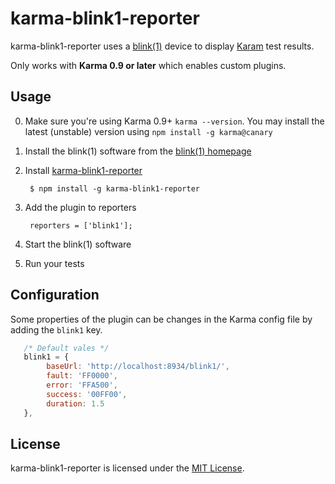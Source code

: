 # karma-blink1-reporter

karma-blink1-reporter uses a [blink(1)][1] device to display [Karam][0] test results.

Only works with **Karma 0.9 or later** which enables custom plugins.

## Usage

0. Make sure you're using Karma 0.9+ `karma --version`. You may install the latest (unstable) version using `npm install -g karma@canary`

1. Install the blink(1) software from the [blink(1) homepage][1]

2. Install [karma-blink1-reporter][2]

        $ npm install -g karma-blink1-reporter


3. Add the plugin to reporters

        reporters = ['blink1'];

4. Start the blink(1) software

5. Run your tests

## Configuration

Some properties of the plugin can be changes in the Karma config file by adding the `blink1` key.

```js
   /* Default vales */
   blink1 = {
        baseUrl: 'http://localhost:8934/blink1/',
        fault: 'FF0000',
        error: 'FFA500',
        success: '00FF00',
        duration: 1.5
   },
```

## License

karma-blink1-reporter is licensed under the [MIT License][3].

  [0]: http://karma-runner.github.com
  [1]: http://thingm.com/products/blink-1.html
  [2]: https://github.com/bertschneider/karma-blink1-reporter
  [3]: http://opensource.org/licenses/MIT
